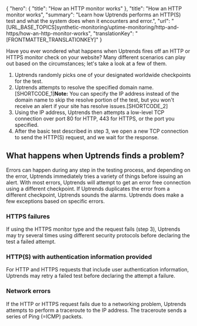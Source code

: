 {
  "hero": {
    "title": "How an HTTP monitor works"
  },
  "title": "How an HTTP monitor works",
  "summary": "Learn how Uptrends performs an HTTP(S) test and what the system does when it encounters and error.",
  "url": "[URL_BASE_TOPICS]synthetic-monitoring/uptime-monitoring/http-and-https/how-an-http-monitor-works",
  "translationKey": "[FRONTMATTER_TRANSLATIONKEY]"
}

Have you ever wondered what happens when Uptrends fires off an HTTP or HTTPS monitor check on your website? Many different scenarios can play out based on the circumstances; let's take a look at a few of them.

1.  Uptrends randomly picks one of your designated worldwide checkpoints for the test.
2.  Uptrends attempts to resolve the specified domain name.  
    [SHORTCODE_1]**Note:** You can specify the IP address instead of the domain name to skip the resolve portion of the test, but you won't receive an alert if your site has resolve issues.[SHORTCODE_2] 
3.  Using the IP address, Uptrends then attempts a low-level TCP connection over port 80 for HTTP, 443 for HTTPS, or the port you specified.
4.  After the basic test described in step 3, we open a new TCP connection to send the HTTP(S) request, and we wait for the response.

## What happens when Uptrends finds a problem?

Errors can happen during any step in the testing process, and depending on the error, Uptrends immediately tries a variety of things before issuing an alert. With most errors, Uptrends will attempt to get an error free connection using a different checkpoint. If Uptrends duplicates the error from a different checkpoint, Uptrends sounds the alarms. Uptrends does make a few exceptions based on specific errors.

### HTTPS failures

If using the HTTPS monitor type and the request fails (step 3), Uptrends may try several times using different security protocols before declaring the test a failed attempt.

### HTTP(S) with authentication information provided

For HTTP and HTTPS requests that include user authentication information, Uptrends may retry a failed test before declaring the attempt a failure.

### Network errors

If the HTTP or HTTPS request fails due to a networking problem, Uptrends attempts to perform a traceroute to the IP address. The traceroute sends a series of Ping (=ICMP) packets.
